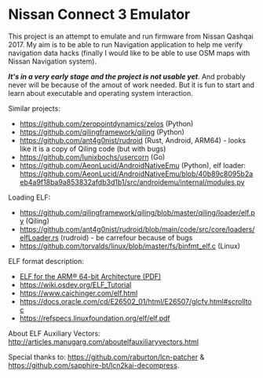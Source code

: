 # Nissan Connect 3 Emulator

This project is an attempt to emulate and run firmware from Nissan Qashqai 2017. My aim is to be able to run Navigation application to help me verify navigation data hacks (finally I would like to be able to use OSM maps with Nissan Navigation system).

_**It's in a very early stage and the project is not usable yet**_. And probably never will be because of the amout of work needed. But it is fun to start and learn about executable and operating system interaction.

Similar projects:
- https://github.com/zeropointdynamics/zelos (Python)
- https://github.com/qilingframework/qiling (Python)
- https://github.com/ant4g0nist/rudroid (Rust, Android, ARM64) - looks like it is a copy of Qiling code (but with bugs)
- https://github.com/lunixbochs/usercorn (Go)
- https://github.com/AeonLucid/AndroidNativeEmu (Python), elf loader: https://github.com/AeonLucid/AndroidNativeEmu/blob/40b89c8095b2aeb4a9f18ba9a853832afdb3d1b1/src/androidemu/internal/modules.py

Loading ELF:
- https://github.com/qilingframework/qiling/blob/master/qiling/loader/elf.py (Qiling)
- https://github.com/ant4g0nist/rudroid/blob/main/code/src/core/loaders/elfLoader.rs (rudroid) - be carrefour because of bugs
- https://github.com/torvalds/linux/blob/master/fs/binfmt_elf.c (Linux)

ELF format description:
- [ELF for the ARM® 64-bit
  Architecture (PDF)](http://45.32.102.46/files/learning/elf_for_arm.pdf)
- https://wiki.osdev.org/ELF_Tutorial
- https://www.caichinger.com/elf.html
- https://docs.oracle.com/cd/E26502_01/html/E26507/glcfv.html#scrolltoc
- https://refspecs.linuxfoundation.org/elf/elf.pdf

About ELF Auxiliary Vectors: http://articles.manugarg.com/aboutelfauxiliaryvectors.html

Special thanks to: https://github.com/raburton/lcn-patcher & https://github.com/sapphire-bt/lcn2kai-decompress.
